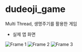 # dudeoji_game
Multi Thread, 생명주기를 활용한 게임

+ 실제 앱 화면

![Frame 1](https://user-images.githubusercontent.com/42526264/147741903-048855c9-ef56-43c5-9d59-a75a4596603d.png)
![Frame 2](https://user-images.githubusercontent.com/42526264/147742040-69123a08-4046-4e11-a115-f66fd3793654.png)
![Frame 3](https://user-images.githubusercontent.com/42526264/147742054-c48ae616-18ff-437a-8931-034f1d0d720b.png)
